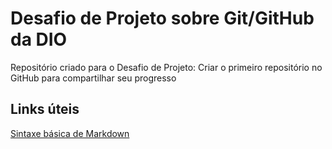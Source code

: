 # Desafio de Projeto sobre Git/GitHub da DIO
Repositório criado para o Desafio de Projeto: Criar o primeiro repositório no GitHub para compartilhar seu progresso

## Links úteis
[Sintaxe básica de Markdown](https://www.markdownguide.org/basic-syntax/)
